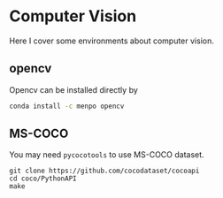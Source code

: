 # Computer Vision

Here I cover some environments about computer vision.

## opencv

Opencv can be installed directly by

```bash
conda install -c menpo opencv
```

## MS-COCO

You may need `pycocotools` to use MS-COCO dataset.

```
git clone https://github.com/cocodataset/cocoapi
cd coco/PythonAPI
make
```

